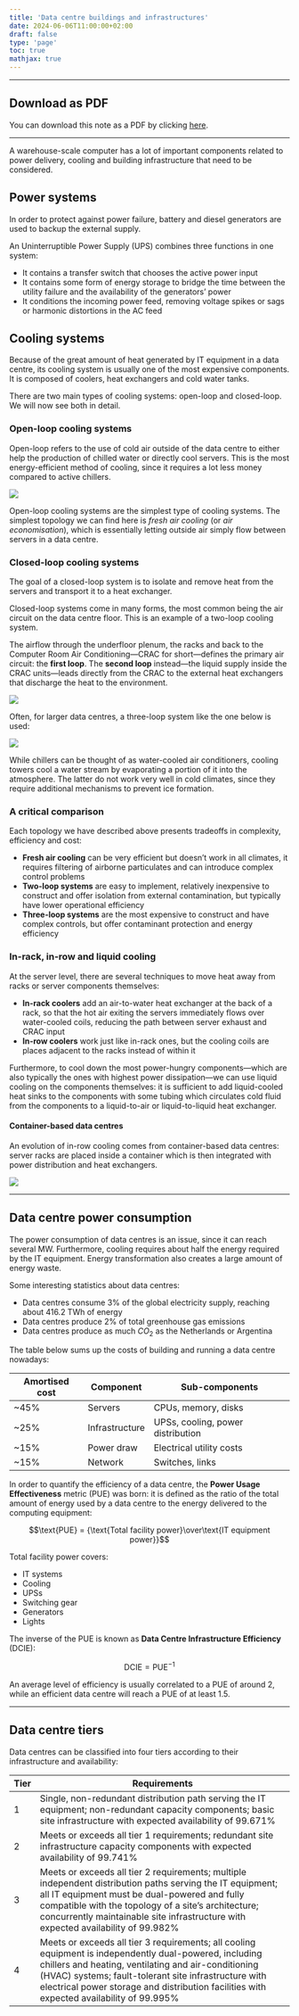 ```yaml
---
title: 'Data centre buildings and infrastructures'
date: 2024-06-06T11:00:00+02:00
draft: false
type: 'page'
toc: true
mathjax: true
---
```


---

## Download as PDF

You can download this note as a PDF by clicking [here](dc-infrastructures.pdf).

---

A warehouse-scale computer has a lot of important components related to power delivery, cooling and building infrastructure that need to be considered.

## Power systems

In order to protect against power failure, battery and diesel generators are used to backup the external supply.

An Uninterruptible Power Supply (UPS) combines three functions in one system:

- It contains a transfer switch that chooses the active power input
- It contains some form of energy storage to bridge the time between the utility failure and the availability of the generators’ power
- It conditions the incoming power feed, removing voltage spikes or sags or harmonic distortions in the AC feed

## Cooling systems

Because of the great amount of heat generated by IT equipment in a data centre, its cooling system is usually one of the most expensive components. It is composed of coolers, heat exchangers and cold water tanks.

There are two main types of cooling systems: open-loop and closed-loop. We will now see both in detail.

### Open-loop cooling systems

Open-loop refers to the use of cold air outside of the data centre to either help the production of chilled water or directly cool servers. This is the most energy-efficient method of cooling, since it requires a lot less money compared to active chillers.

![](images/Pasted%20image%2020240606111455.png)

Open-loop cooling systems are the simplest type of cooling systems. The simplest topology we can find here is *fresh air cooling* (or *air economisation*), which is essentially letting outside air simply flow between servers in a data centre.

### Closed-loop cooling systems

The goal of a closed-loop system is to isolate and remove heat from the servers and transport it to a heat exchanger.

Closed-loop systems come in many forms, the most common being the air circuit on the data centre floor. This is an example of a two-loop cooling system.

The airflow through the underfloor plenum, the racks and back to the Computer Room Air Conditioning—CRAC for short—defines the primary air circuit: the **first loop**. The **second loop** instead—the liquid supply inside the CRAC units—leads directly from the CRAC to the external heat exchangers that discharge the heat to the environment.

![](images/Pasted%20image%2020240606112419.png)

Often, for larger data centres, a three-loop system like the one below is used:

![](images/Pasted%20image%2020240606112502.png)

While chillers can be thought of as water-cooled air conditioners, cooling towers cool a water stream by evaporating a portion of it into the atmosphere. The latter do not work very well in cold climates, since they require additional mechanisms to prevent ice formation.

### A critical comparison

Each topology we have described above presents tradeoffs in complexity, efficiency and cost:

- **Fresh air cooling** can be very efficient but doesn’t work in all climates, it requires filtering of airborne particulates and can introduce complex control problems
- **Two-loop systems** are easy to implement, relatively inexpensive to construct and offer isolation from external contamination, but typically have lower operational efficiency
- **Three-loop systems** are the most expensive to construct and have complex controls, but offer contaminant protection and energy efficiency

### In-rack, in-row and liquid cooling

At the server level, there are several techniques to move heat away from racks or server components themselves:

- **In-rack coolers** add an air-to-water heat exchanger at the back of a rack, so that the hot air exiting the servers immediately flows over water-cooled coils, reducing the path between server exhaust and CRAC input
- **In-row coolers** work just like in-rack ones, but the cooling coils are places adjacent to the racks instead of within it

Furthermore, to cool down the most power-hungry components—which are also typically the ones with highest power dissipation—we can use liquid cooling on the components themselves: it is sufficient to add liquid-cooled heat sinks to the components with some tubing which circulates cold fluid from the components to a liquid-to-air or liquid-to-liquid heat exchanger.

#### Container-based data centres

An evolution of in-row cooling comes from container-based data centres: server racks are placed inside a container which is then integrated with power distribution and heat exchangers.

![](images/Pasted%20image%2020240606114049.png)

---

## Data centre power consumption

The power consumption of data centres is an issue, since it can reach several MW. Furthermore, cooling requires about half the energy required by the IT equipment. Energy transformation also creates a large amount of energy waste.

Some interesting statistics about data centres:

- Data centres consume 3% of the global electricity supply, reaching about 416.2 TWh of energy
- Data centres produce 2% of total greenhouse gas emissions
- Data centres produce as much $CO_2$ as the Netherlands or Argentina

The table below sums up the costs of building and running a data centre nowadays:

| Amortised cost | Component      | Sub-components                    |
| -------------- | -------------- | --------------------------------- |
| ~45%           | Servers        | CPUs, memory, disks               |
| ~25%           | Infrastructure | UPSs, cooling, power distribution |
| ~15%           | Power draw     | Electrical utility costs          |
| ~15%           | Network        | Switches, links                   | 

In order to quantify the efficiency of a data centre, the **Power Usage Effectiveness** metric (PUE) was born: it is defined as the ratio of the total amount of energy used by a data centre to the energy delivered to the computing equipment:

$$\text{PUE} = {\text{Total facility power}\over\text{IT equipment power}}$$

Total facility power covers:

- IT systems
- Cooling
- UPSs
- Switching gear
- Generators
- Lights

The inverse of the PUE is known as **Data Centre Infrastructure Efficiency** (DCIE):

$$\text{DCIE} = \text{PUE}^{-1}$$

An average level of efficiency is usually correlated to a PUE of around 2, while an efficient data centre will reach a PUE of at least 1.5.

---

## Data centre tiers

Data centres can be classified into four tiers according to their infrastructure and availability:

| Tier | Requirements                                                                                                                                                                                                                                                                                                       |
| ---- | ------------------------------------------------------------------------------------------------------------------------------------------------------------------------------------------------------------------------------------------------------------------------------------------------------------------ |
| 1    | Single, non-redundant distribution path serving the IT equipment; non-redundant capacity components; basic site infrastructure with expected availability of 99.671%                                                                                                                                               |
| 2    | Meets or exceeds all tier 1 requirements; redundant site infrastructure capacity components with expected availability of 99.741%                                                                                                                                                                                  |
| 3    | Meets or exceeds all tier 2 requirements; multiple independent distribution paths serving the IT equipment; all IT equipment must be dual-powered and fully compatible with the topology of a site’s architecture; concurrently maintainable site infrastructure with expected availability of 99.982%             |
| 4    | Meets or exceeds all tier 3 requirements; all cooling equipment is independently dual-powered, including chillers and heating, ventilating and air-conditioning (HVAC) systems; fault-tolerant site infrastructure with electrical power storage and distribution facilities with expected availability of 99.995% | 
